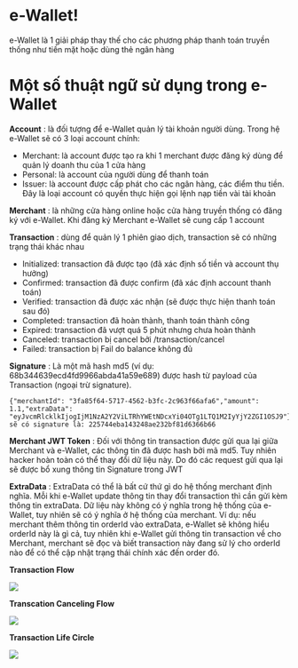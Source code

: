 # e-Wallet!

e-Wallet là 1 giải pháp thay thế cho các phương pháp thanh toán truyền thống như tiền mặt hoặc dùng thẻ ngân hàng

#  Một số thuật ngữ sử dụng trong e-Wallet
**Account** : là đối tượng để e-Wallet quản lý tài khoản người dùng. Trong hệ e-Wallet sẽ có 3 loại account chính: 
 - Merchant: là account được tạo ra khi 1 merchant được đăng ký dùng để quản lý doanh thu của 1 cửa hàng
 - Personal: là account của người dùng để thanh toán
 - Issuer: là account được cấp phát cho các ngân hàng, các điểm thu tiền. Đây là loại account có quyền thực hiện gọi lệnh nạp tiền vài tài khoản

**Merchant** : là những cửa hàng online hoặc cửa hàng truyền thống có đăng ký với e-Wallet. Khi đăng ký Merchant e-Wallet sẽ cung cấp 1 account

**Transaction** : dùng để quản lý 1 phiên giao dịch, transaction sẽ có những trạng thái khác nhau
 - Initialized: transaction đã được tạo (đã xác định số tiền và account thụ hưởng)
 - Confirmed: transaction đã được confirm (đã xác định account thanh toán)
 - Verified: transaction đã được xác nhận (sẽ được thực hiện thanh toán sau đó)
 - Completed: transaction đã hoàn thành, thanh toán thành công
 - Expired: transaction đã vượt quá 5 phút nhưng chưa hoàn thành
 - Canceled: transaction bị cancel bởi /transaction/cancel
 - Failed: transaction bị Fail do balance không đủ 

**Signature** : Là một mã hash md5 (ví dụ: 68b344639ecd4fd9966abda41a59e689) được hash từ payload của Transaction (ngoại trừ signature). 
```Ví dụ:
{"merchantId": "3fa85f64-5717-4562-b3fc-2c963f66afa6","amount": 1.1,"extraData": "eyJvcmRlcklkIjogIjM1NzA2Y2ViLTRhYWEtNDcxYi04OTg1LTQ1M2IyYjY2ZGI1OSJ9"} 
sẽ có signature là: 225744eba143248ae232bf81d6366b66
```
**Merchant JWT Token** : Đối với thông tin transaction được gửi qua lại giữa Merchant và e-Wallet, các thông tin đã được hash bởi mã md5. Tuy nhiên hacker hoàn toàn có thể thay đổi dữ liệu này. Do đó các request gửi qua lại sẽ được bổ xung thông tin Signature trong JWT

**ExtraData** : ExtraData có thể là bất cứ thứ gì do hệ thống merchant định nghĩa. Mỗi khi e-Wallet update thông tin thay đổi transaction thì cần gửi kèm thông tin extraData. Dữ liệu này không có ý nghĩa trong hệ thống của e-Wallet, tuy nhiên sẽ có ý nghĩa ở hệ thống của merchant. Ví dụ: nếu merchant thêm thông tin orderId vào extraData, e-Wallet sẽ không hiểu orderId này là gì cả, tuy nhiên khi e-Wallet gửi thông tin transaction về cho Merchant, merchant sẽ đọc và biết transaction này đang sử lý cho orderId nào để có thể cập nhật trạng thái chính xác đến order đó.

**Transaction Flow**

![](./transaction.jpg)

**Transcation Canceling Flow**

![](./transactionCancel.jpg)

**Transaction Life Circle**

![](./transactionLifeCircle.jpg)
